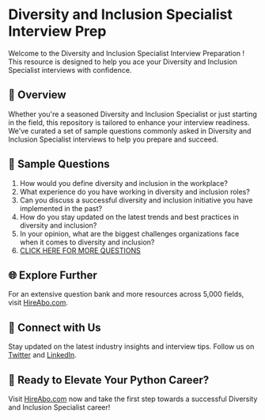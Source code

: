 # Diversity and Inclusion Specialist Interview Prep

Welcome to the Diversity and Inclusion Specialist Interview Preparation ! This resource is designed to help you ace your Diversity and Inclusion Specialist interviews with confidence.

## 🚀 Overview

Whether you're a seasoned Diversity and Inclusion Specialist or just starting in the field, this repository is tailored to enhance your interview readiness. We've curated a set of sample questions commonly asked in Diversity and Inclusion Specialist interviews to help you prepare and succeed.

## 📝 Sample Questions

1. How would you define diversity and inclusion in the workplace?
2. What experience do you have working in diversity and inclusion roles?
3. Can you discuss a successful diversity and inclusion initiative you have implemented in the past?
4. How do you stay updated on the latest trends and best practices in diversity and inclusion?
5. In your opinion, what are the biggest challenges organizations face when it comes to diversity and inclusion?
6. [CLICK HERE FOR MORE QUESTIONS](https://hireabo.com/job/1_1_21/Diversity%20and%20Inclusion%20Specialist)

## 🌐 Explore Further

For an extensive question bank and more resources across 5,000 fields, visit [HireAbo.com](https://www.hireabo.com).

## 📱 Connect with Us

Stay updated on the latest industry insights and interview tips. Follow us on [Twitter](https://twitter.com/hireabo) and [LinkedIn](https://www.linkedin.com/in/hire-abo-3609972a8/).

## 🚀 Ready to Elevate Your Python Career?

Visit [HireAbo.com](https://www.hireabo.com) now and take the first step towards a successful Diversity and Inclusion Specialist career!